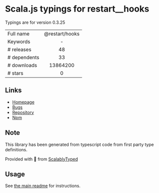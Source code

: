 
# Scala.js typings for restart__hooks

Typings are for version 0.3.25



|                    |                 |
| ------------------ | :-------------: |
| Full name          | @restart/hooks |
| Keywords           | - |
| # releases         | 48 |
| # dependents       | 33 |
| # downloads        | 13864200 |
| # stars            | 0 |

## Links
- [Homepage](https://github.com/react-restart/hooks#readme)
- [Bugs](https://github.com/react-restart/hooks/issues)
- [Repository](https://github.com/jquense/react-common-hooks)
- [Npm](https://www.npmjs.com/package/%40restart%2Fhooks)
    


## Note
This library has been generated from typescript code from first party type definitions.

Provided with :purple_heart: from [ScalablyTyped](https://github.com/oyvindberg/ScalablyTyped)

## Usage
See [the main readme](../../readme.md) for instructions.


